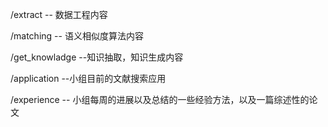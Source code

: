 /extract  -- 数据工程内容

/matching  -- 语义相似度算法内容

/get_knowladge  --知识抽取，知识生成内容

/application   --小组目前的文献搜索应用

/experience  -- 小组每周的进展以及总结的一些经验方法，以及一篇综述性的论文

